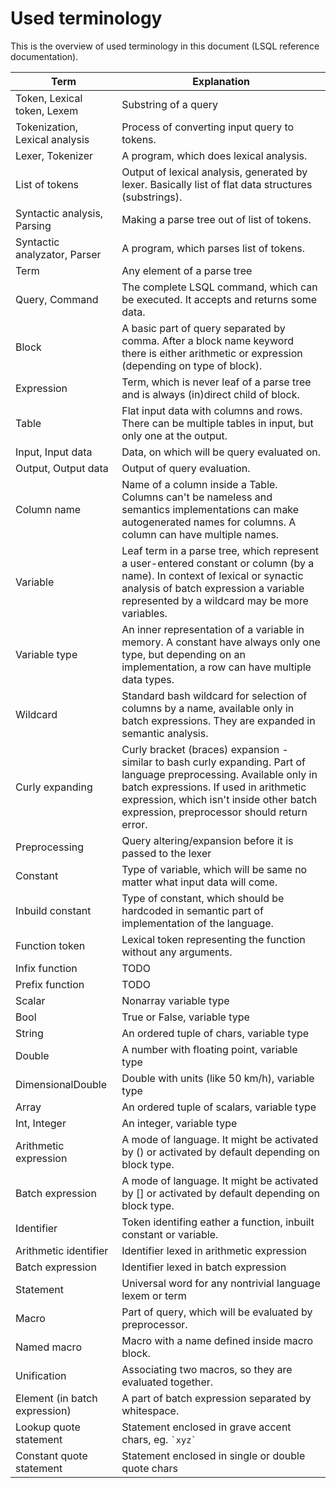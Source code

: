 # Used terminology
This is the overview of used terminology in this document (LSQL reference documentation).

| Term | Explanation |
| ---  | ----------- |
| Token, Lexical token, Lexem | Substring of a query |
| Tokenization, Lexical analysis | Process of converting input query to tokens. |
| Lexer, Tokenizer | A program, which does lexical analysis. |
| List of tokens | Output of lexical analysis, generated by lexer. Basically list of flat data structures (substrings). |
| Syntactic analysis, Parsing | Making a parse tree out of list of tokens. |
| Syntactic analyzator, Parser | A program, which parses list of tokens. |
| Term | Any element of a parse tree |
| Query, Command | The complete LSQL command, which can be executed. It accepts and returns some data. |
| Block | A basic part of query separated by comma. After a block name keyword there is either arithmetic or expression (depending on type of block). |
| Expression | Term, which is never leaf of a parse tree and is always (in)direct child of block. |
| Table | Flat input data with columns and rows. There can be multiple tables in input, but only one at the output. |
| Input, Input data | Data, on which will be query evaluated on. |
| Output, Output data | Output of query evaluation. |
| Column name | Name of a column inside a Table. Columns can't be nameless and semantics implementations can make autogenerated names for columns. A column can have multiple names.|
| Variable | Leaf term in a parse tree, which represent a user-entered constant or column (by a name). In context of lexical or synactic analysis of batch expression a variable represented by a wildcard may be more variables. |
| Variable type | An inner representation of a variable in memory. A constant have always only one type, but depending on an implementation, a row can have multiple data types. |
| Wildcard | Standard bash wildcard for selection of columns by a name, available only in batch expressions. They are expanded in semantic analysis. |
| Curly expanding | Curly bracket (braces) expansion - similar to bash curly expanding. Part of language preprocessing. Available only in batch expressions. If used in arithmetic expression, which isn't inside other batch expression, preprocessor should return error. |
| Preprocessing | Query altering/expansion before it is passed to the lexer |
| Constant | Type of variable, which will be same no matter what input data will come. |
| Inbuild constant | Type of constant, which should be hardcoded in semantic part of implementation of the language. |
| Function token | Lexical token representing the function without any arguments. |
| Infix function | TODO |
| Prefix function | TODO |
| Scalar | Nonarray variable type |
| Bool | True or False, variable type |
| String | An ordered tuple of chars, variable type |
| Double | A number with floating point, variable type |
| DimensionalDouble | Double with units (like 50 km/h), variable type |
| Array | An ordered tuple of scalars, variable type |
| Int, Integer | An integer, variable type |
| Arithmetic expression | A mode of language. It might be activated by () or activated by default depending on block type. |
| Batch expression | A mode of language. It might be activated by [] or activated by default depending on block type. |
| Identifier | Token identifing eather a function, inbuilt constant or variable. |
| Arithmetic identifier | Identifier lexed in arithmetic expression |
| Batch expression | Identifier lexed in batch expression |
| Statement | Universal word for any nontrivial language lexem or term |
| Macro | Part of query, which will be evaluated by preprocessor. |
| Named macro | Macro with a name defined inside macro block. |
| Unification | Associating two macros, so they are evaluated together. |
| Element (in batch expression) | A part of batch expression separated by whitespace. |
| Lookup quote statement | Statement enclosed in grave accent chars, eg. `` `xyz` `` |
| Constant quote statement | Statement enclosed in single or double quote chars |
